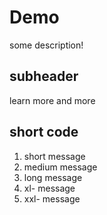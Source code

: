 # Demo

some description!

## subheader

learn more and more

## short code

1. short message
2. medium message
3. long message
4. xl- message
5. xxl- message


